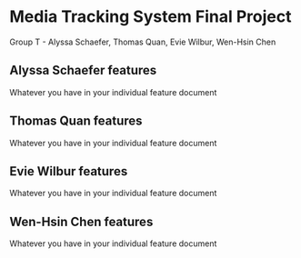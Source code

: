 # Media Tracking System Final Project
Group T - Alyssa Schaefer, Thomas Quan, Evie Wilbur, Wen-Hsin Chen

## Alyssa Schaefer features
Whatever you have in your individual feature document
## Thomas Quan features
Whatever you have in your individual feature document

## Evie Wilbur features
Whatever you have in your individual feature document

## Wen-Hsin Chen features
Whatever you have in your individual feature document
